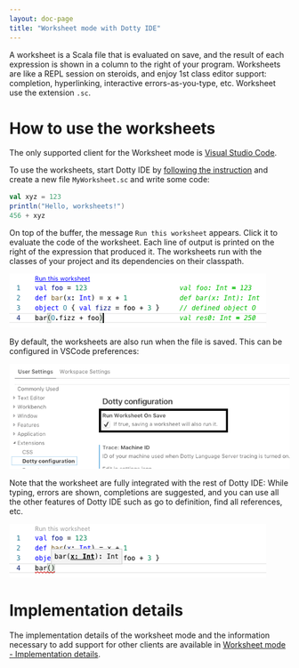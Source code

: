 ```yaml
---
layout: doc-page
title: "Worksheet mode with Dotty IDE"
---
```


A worksheet is a Scala file that is evaluated on save, and the result of each
expression is shown in a column to the right of your program. Worksheets are
like a REPL session on steroids, and enjoy 1st class editor support: completion,
hyperlinking, interactive errors-as-you-type, etc. Worksheet use the extension
`.sc`.

How to use the worksheets
=========================
The only supported client for the Worksheet mode is [Visual Studio
Code](https://code.visualstudio.com/).

To use the worksheets, start Dotty IDE by [following the
instruction](ide-support.md) and create a new file `MyWorksheet.sc` and
write some code:

```scala
val xyz = 123
println("Hello, worksheets!")
456 + xyz
```

On top of the buffer, the message `Run this worksheet` appears. Click it to
evaluate the code of the worksheet. Each line of output is printed on the right
of the expression that produced it. The worksheets run with the classes of your
project and its dependencies on their classpath.

![](../../images/worksheets/worksheet-run.png "Run worksheet")

By default, the worksheets are also run when the file is saved. This can be
configured in VSCode preferences:

![](../../images/worksheets/config-autorun.png "Configure run on save")

Note that the worksheet are fully integrated with the rest of Dotty IDE: While
typing, errors are shown, completions are suggested, and you can use all the
other features of Dotty IDE such as go to definition, find all references, etc.

![](../../images/worksheets/worksheet-help.png "IDE features in the worksheet")

Implementation details
======================

The implementation details of the worksheet mode and the information necessary to add support for
other clients are available in [Worksheet mode - Implementation
details](worksheet-mode-implementation-details.md).
